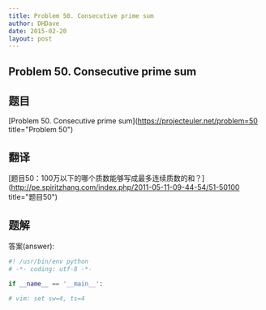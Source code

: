 ```yaml
---
title: Problem 50. Consecutive prime sum
author: DHDave
date: 2015-02-20
layout: post
---
```


Problem 50. Consecutive prime sum
-----------------------------------

## 题目

[Problem 50. Consecutive prime sum](https://projecteuler.net/problem=50 title="Problem 50")

## 翻译

[题目50：100万以下的哪个质数能够写成最多连续质数的和？](http://pe.spiritzhang.com/index.php/2011-05-11-09-44-54/51-50100 title="题目50")

## 题解

答案(answer): 

```python
#! /usr/bin/env python
# -*- coding: utf-8 -*-

if __name__ == '__main__':

# vim: set sw=4, ts=4
```
